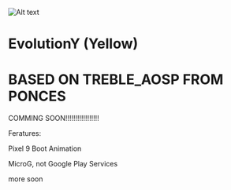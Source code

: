 ![Alt text](EvoYLogo.png)

# EvolutionY (Yellow)

# BASED ON TREBLE_AOSP FROM PONCES

COMMING SOON!!!!!!!!!!!!!!!!!

Feratures:

Pixel 9 Boot Animation

MicroG, not Google Play Services

more soon
